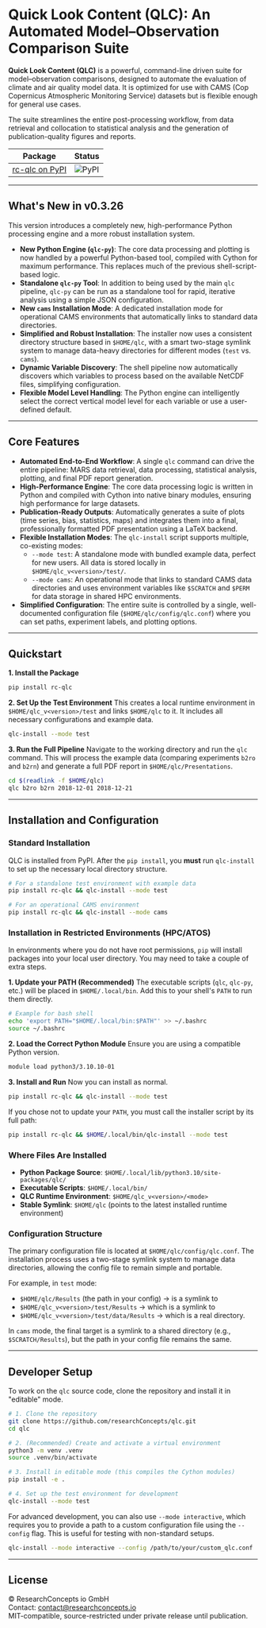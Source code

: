 # Quick Look Content (QLC): An Automated Model–Observation Comparison Suite

**Quick Look Content (QLC)** is a powerful, command-line driven suite for model–observation comparisons, designed to automate the evaluation of climate and air quality model data. It is optimized for use with CAMS (Cop Copernicus Atmospheric Monitoring Service) datasets but is flexible enough for general use cases.

The suite streamlines the entire post-processing workflow, from data retrieval and collocation to statistical analysis and the generation of publication-quality figures and reports.

| Package | Status |
|---------|--------|
| [rc-qlc on PyPI](https://pypi.org/project/rc-qlc/) | ![PyPI](https://img.shields.io/pypi/v/rc-qlc?color=blue) |

---

## What's New in v0.3.26

This version introduces a completely new, high-performance Python processing engine and a more robust installation system.
- **New Python Engine (`qlc-py`)**: The core data processing and plotting is now handled by a powerful Python-based tool, compiled with Cython for maximum performance. This replaces much of the previous shell-script-based logic.
- **Standalone `qlc-py` Tool**: In addition to being used by the main `qlc` pipeline, `qlc-py` can be run as a standalone tool for rapid, iterative analysis using a simple JSON configuration.
- **New `cams` Installation Mode**: A dedicated installation mode for operational CAMS environments that automatically links to standard data directories.
- **Simplified and Robust Installation**: The installer now uses a consistent directory structure based in `$HOME/qlc`, with a smart two-stage symlink system to manage data-heavy directories for different modes (`test` vs. `cams`).
- **Dynamic Variable Discovery**: The shell pipeline now automatically discovers which variables to process based on the available NetCDF files, simplifying configuration.
- **Flexible Model Level Handling**: The Python engine can intelligently select the correct vertical model level for each variable or use a user-defined default.

---

## Core Features

- **Automated End-to-End Workflow**: A single `qlc` command can drive the entire pipeline: MARS data retrieval, data processing, statistical analysis, plotting, and final PDF report generation.
- **High-Performance Engine**: The core data processing logic is written in Python and compiled with Cython into native binary modules, ensuring high performance for large datasets.
- **Publication-Ready Outputs**: Automatically generates a suite of plots (time series, bias, statistics, maps) and integrates them into a final, professionally formatted PDF presentation using a LaTeX backend.
- **Flexible Installation Modes**: The `qlc-install` script supports multiple, co-existing modes:
    - `--mode test`: A standalone mode with bundled example data, perfect for new users. All data is stored locally in `$HOME/qlc_v<version>/test/`.
    - `--mode cams`: An operational mode that links to standard CAMS data directories and uses environment variables like `$SCRATCH` and `$PERM` for data storage in shared HPC environments.
- **Simplified Configuration**: The entire suite is controlled by a single, well-documented configuration file (`$HOME/qlc/config/qlc.conf`) where you can set paths, experiment labels, and plotting options.

---

## Quickstart

**1. Install the Package**
```bash
pip install rc-qlc
```

**2. Set Up the Test Environment**
This creates a local runtime environment in `$HOME/qlc_v<version>/test` and links `$HOME/qlc` to it. It includes all necessary configurations and example data.
```bash
qlc-install --mode test
```

**3. Run the Full Pipeline**
Navigate to the working directory and run the `qlc` command. This will process the example data (comparing experiments `b2ro` and `b2rn`) and generate a full PDF report in `$HOME/qlc/Presentations`.
```bash
cd $(readlink -f $HOME/qlc)
qlc b2ro b2rn 2018-12-01 2018-12-21
```

---

## Installation and Configuration

### Standard Installation

QLC is installed from PyPI. After the `pip install`, you **must** run `qlc-install` to set up the necessary local directory structure.

```bash
# For a standalone test environment with example data
pip install rc-qlc && qlc-install --mode test

# For an operational CAMS environment
pip install rc-qlc && qlc-install --mode cams
```

### Installation in Restricted Environments (HPC/ATOS)

In environments where you do not have root permissions, `pip` will install packages into your local user directory. You may need to take a couple of extra steps.

**1. Update your PATH (Recommended)**
The executable scripts (`qlc`, `qlc-py`, etc.) will be placed in `$HOME/.local/bin`. Add this to your shell's `PATH` to run them directly.
```bash
# Example for bash shell
echo 'export PATH="$HOME/.local/bin:$PATH"' >> ~/.bashrc
source ~/.bashrc
```

**2. Load the Correct Python Module**
Ensure you are using a compatible Python version.
```bash
module load python3/3.10.10-01
```

**3. Install and Run**
Now you can install as normal.
```bash
pip install rc-qlc && qlc-install --mode test
```
If you chose not to update your `PATH`, you must call the installer script by its full path:
```bash
pip install rc-qlc && $HOME/.local/bin/qlc-install --mode test
```

### Where Files Are Installed
- **Python Package Source**: `$HOME/.local/lib/python3.10/site-packages/qlc/`
- **Executable Scripts**: `$HOME/.local/bin/`
- **QLC Runtime Environment**: `$HOME/qlc_v<version>/<mode>`
- **Stable Symlink**: `$HOME/qlc` (points to the latest installed runtime environment)


### Configuration Structure

The primary configuration file is located at `$HOME/qlc/config/qlc.conf`. The installation process uses a two-stage symlink system to manage data directories, allowing the config file to remain simple and portable.

For example, in `test` mode:
- `$HOME/qlc/Results` (the path in your config) -> is a symlink to
- `$HOME/qlc_v<version>/test/Results` -> which is a symlink to
- `$HOME/qlc_v<version>/test/data/Results` -> which is a real directory.

In `cams` mode, the final target is a symlink to a shared directory (e.g., `$SCRATCH/Results`), but the path in your config file remains the same.

---

## Developer Setup

To work on the `qlc` source code, clone the repository and install it in "editable" mode.

```bash
# 1. Clone the repository
git clone https://github.com/researchConcepts/qlc.git
cd qlc

# 2. (Recommended) Create and activate a virtual environment
python3 -m venv .venv
source .venv/bin/activate

# 3. Install in editable mode (this compiles the Cython modules)
pip install -e .

# 4. Set up the test environment for development
qlc-install --mode test
```

For advanced development, you can also use `--mode interactive`, which requires you to provide a path to a custom configuration file using the `--config` flag. This is useful for testing with non-standard setups.
```bash
qlc-install --mode interactive --config /path/to/your/custom_qlc.conf
```

---

## License

© ResearchConcepts io GmbH  
Contact: [contact@researchconcepts.io](mailto:contact@researchconcepts.io)  
MIT-compatible, source-restricted under private release until publication.